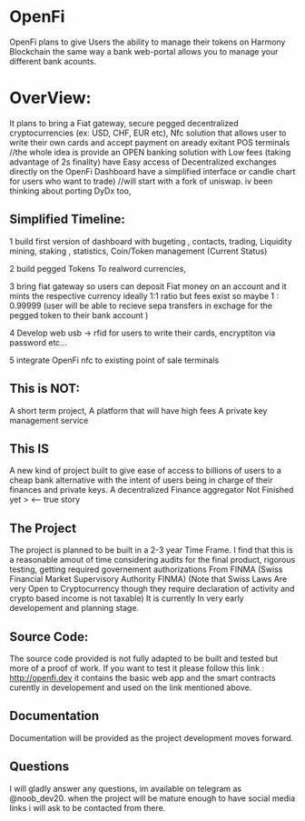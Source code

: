 # OpenFi
 OpenFi plans to give Users the ability to manage their tokens on Harmony Blockchain the same way a bank web-portal allows you to manage your different bank acounts.



# OverView:



It plans to bring a Fiat gateway, secure pegged decentralized
cryptocurrencies (ex:  USD, CHF, EUR etc), 
Nfc solution that allows user to write their own cards and accept 
payment on aready exitant POS terminals //the whole idea is provide an OPEN banking solution with Low fees (taking advantage of 2s finality)
have Easy access of Decentralized exchanges directly on the OpenFi Dashboard 
have a simplified interface or candle chart for users who want to trade) //will start with a fork of uniswap. iv been thinking about porting DyDx too,



## Simplified Timeline:

1 build first version of dashboard with bugeting , contacts, trading, Liquidity mining, staking , statistics, Coin/Token management (Current Status)

2 build pegged Tokens To realword currencies,

3 bring fiat gateway so users can deposit Fiat money on an account and it mints the respective currency ideally 1:1 ratio but fees exist so maybe 1 : 0.99999 (user will be able to recieve sepa transfers in exchage for the pegged token to their bank account )

4 Develop web usb -> rfid for users to write their cards, encryptiton via password etc...

5 integrate OpenFi nfc to existing point of sale terminals


## This is NOT:

A short term project,
A platform that will have high fees
A private key management service

## This IS

A new kind of project built to give ease of access to billions of users to a cheap bank alternative with the intent of users being in charge of their finances and private keys.
A decentralized Finance aggregator
Not Finished yet > <-- true story




## The Project

The project is planned to be built in a 2-3 year Time Frame. I find that this is a reasonable amout of time considering audits for the final product, rigorous testing, getting required governement authorizations From FINMA (Swiss Financial Market Supervisory Authority FINMA) (Note that Swiss Laws Are very Open to Cryptocurrency though they require declaration of activity and crypto based income is not taxable)
It is currently In very early developement and planning stage. 


## Source Code:

The source code provided is not fully adapted to be built and tested but more of a proof of work. If you want to test it please follow this link : http://openfi.dev
it contains the basic web app and the smart contracts curently in developement and used on the link mentioned above.


## Documentation

Documentation will be provided as the project development moves forward.


## Questions

I will gladly answer any questions, im available on telegram as @noob_dev20. when the project will be mature enough to have social media links i will ask to be contacted from there.

